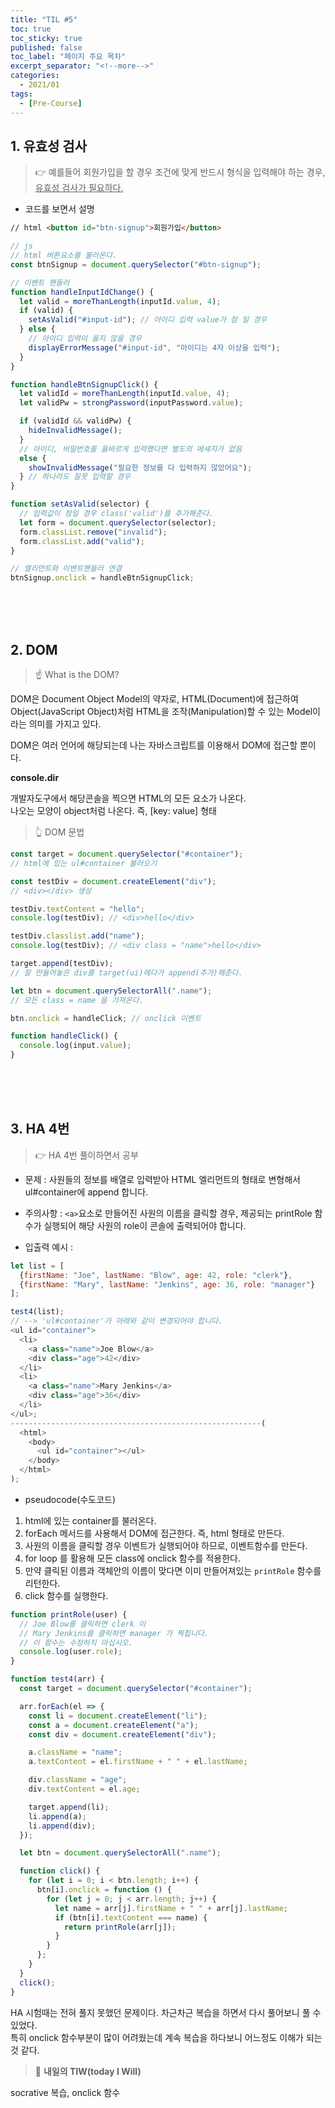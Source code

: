 ```yaml
---
title: "TIL #5"
toc: true
toc_sticky: true
published: false
toc_label: "페이지 주요 목차"
excerpt_separator: "<!--more-->"
categories:
  - 2021/01
tags:
  - [Pre-Course]
---
```


## 1. 유효성 검사

> :point_right: 예를들어 회원가입을 할 경우 조건에 맞게 반드시 형식을 입력해야 하는 경우, <u>유효성 검사가 필요하다.</u>

- 코드를 보면서 설명

```html
// html <button id="btn-signup">회원가입</button>
```

```javascript
// js
// html 버튼요소를 불러온다.
const btnSignup = document.querySelector("#btn-signup");

// 이벤트 핸들러
function handleInputIdChange() {
  let valid = moreThanLength(inputId.value, 4);
  if (valid) {
    setAsValid("#input-id"); // 아이디 입력 value가 참 일 경우
  } else {
    // 아이디 입력이 옳지 않을 경우
    displayErrorMessage("#input-id", "아이디는 4자 이상을 입력");
  }
}

function handleBtnSignupClick() {
  let validId = moreThanLength(inputId.value, 4);
  let validPw = strongPassword(inputPassword.value);

  if (validId && validPw) {
    hideInvalidMessage();
  }
  // 아이디, 비밀번호를 옳바르게 입력했다면 별도의 메세지가 없음
  else {
    showInvalidMessage("필요한 정보를 다 입력하지 않았어요");
  } // 하나라도 잘못 입력할 경우
}

function setAsValid(selector) {
  // 입력값이 참일 경우 class('valid')를 추가해준다.
  let form = document.querySelector(selector);
  form.classList.remove("invalid");
  form.classList.add("valid");
}

// 엘리먼트와 이벤트핸들러 연결
btnSignup.onclick = handleBtnSignupClick;
```

<br/>
<br/>
<br/>

## 2. DOM

> :point_up: What is the DOM?

DOM은 Document Object Model의 약자로, HTML(Document)에 접근하여 Object(JavaScript Object)처럼 HTML을 조작(Manipulation)할 수 있는 Model이라는 의미를 가지고 있다.

DOM은 여러 언어에 해당되는데 나는 자바스크립트를 이용해서 DOM에 접근할 뿐이다.

**console.dir**

개발자도구에서 해당콘솔을 찍으면 HTML의 모든 요소가 나온다.<br/>나오는 모양이 object처럼 나온다. 즉, [key: value] 형태

> :point_up_2: DOM 문법

```javascript
const target = document.querySelector("#container");
// html에 있는 ul#container 불러오기

const testDiv = document.createElement("div");
// <div></div> 생성

testDiv.textContent = "hello";
console.log(testDiv); // <div>hello</div>

testDiv.classlist.add("name");
console.log(testDiv); // <div class = "name">hello</div>

target.append(testDiv);
// 잘 만들어놓은 div를 target(ui)에다가 append(추가)해준다.

let btn = document.querySelectorAll(".name");
// 모든 class = name 을 가져온다.

btn.onclick = handleClick; // onclick 이벤트

function handleClick() {
  console.log(input.value);
}
```

<br/>
<br/>
<br/>

## 3. HA 4번

> :point_right: HA 4번 풀이하면서 공부

- 문제 :
  사원들의 정보를 배열로 입력받아 HTML 엘리먼트의 형태로 변형해서 ul#container에 append 합니다.
- 주의사항 :
  `<a>`요소로 만들어진 사원의 이름을 클릭할 경우, 제공되는 printRole 함수가 실행되어 해당 사원의 role이 콘솔에 출력되어야 합니다.

- 입출력 예시 :

```javascript
let list = [
  {firstName: "Joe", lastName: "Blow", age: 42, role: "clerk"},
  {firstName: "Mary", lastName: "Jenkins", age: 36, role: "manager"}
];

test4(list);
// --> 'ul#container'가 아래와 같이 변경되어야 합니다.
<ul id="container">
  <li>
    <a class="name">Joe Blow</a>
    <div class="age">42</div>
  </li>
  <li>
    <a class="name">Mary Jenkins</a>
    <div class="age">36</div>
  </li>
</ul>;
--------------------------------------------------------(
  <html>
    <body>
      <ul id="container"></ul>
    </body>
  </html>
);
```

- pseudocode(수도코드)

1. html에 있는 container를 불러온다.
2. forEach 메서드를 사용해서 DOM에 접근한다. 즉, html 형태로 만든다.
3. 사원의 이름을 클릭할 경우 이벤트가 실행되어야 하므로, 이벤트함수를 만든다.
4. for loop 를 활용해 모든 class에 onclick 함수를 적용한다.
5. 만약 클릭된 이름과 객체안의 이름이 맞다면 이미 만들어져있는 `printRole` 함수를 리턴한다.
6. click 함수를 실행한다.

```javascript
function printRole(user) {
  // Joe Blow를 클릭하면 clerk 이
  // Mary Jenkins를 클릭하면 manager 가 찍힙니다.
  // 이 함수는 수정하지 마십시오.
  console.log(user.role);
}

function test4(arr) {
  const target = document.querySelector("#container");

  arr.forEach(el => {
    const li = document.createElement("li");
    const a = document.createElement("a");
    const div = document.createElement("div");

    a.className = "name";
    a.textContent = el.firstName + " " + el.lastName;

    div.className = "age";
    div.textContent = el.age;

    target.append(li);
    li.append(a);
    li.append(div);
  });

  let btn = document.querySelectorAll(".name");

  function click() {
    for (let i = 0; i < btn.length; i++) {
      btn[i].onclick = function () {
        for (let j = 0; j < arr.length; j++) {
          let name = arr[j].firstName + " " + arr[j].lastName;
          if (btn[i].textContent === name) {
            return printRole(arr[j]);
          }
        }
      };
    }
  }
  click();
}
```

HA 시험때는 전혀 풀지 못했던 문제이다. 차근차근 복습을 하면서 다시 풀어보니 풀 수 있었다. <br/>특히 onclick 함수부분이 많이 어려웠는데 계속 복습을 하다보니 어느정도 이해가 되는 것 같다.

> :punch: **내일의 TIW(today I Will)**

socrative 복습, onclick 함수
